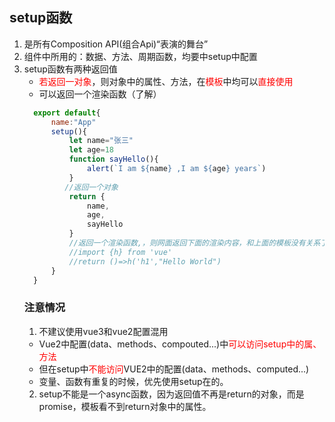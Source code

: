 ## setup函数
1. 是所有Composition API(组合Api)“表演的舞台”
2. 组件中所用的：数据、方法、周期函数，均要中setup中配置
3. setup函数有两种返回值
   - <font color=red>若返回一对象</font>，则对象中的属性、方法，在<font color=red>模板</font>中均可以<font color=red>直接使用</font>
    - 可以返回一个渲染函数（了解） 
   ```javascript
     export default{
         name:"App"
         setup(){
             let name="张三"
             let age=18
             function sayHello(){
                 alert(`I am ${name} ,I am ${age} years`)
             }
            //返回一个对象 
             return {
                 name,
                 age,
                 sayHello
             }
             //返回一个渲染函数,，则网面返回下面的渲染内容，和上面的模板没有关系了。
             //import {h} from 'vue'
             //return ()=>h('h1',"Hello World")
         }
     }
   ```
   ### 注意情况
   1. 不建议使用vue3和vue2配置混用
     - Vue2中配置(data、methods、compouted...)中<font color=red>可以访问setup中的属、方法</font>
     - 但在setup中<font color=red>不能访问</font>VUE2中的配置(data、methods、computed...)
     - 变量、函数有重复的时候，优先使用setup在的。
   2. setup不能是一个async函数，因为返回值不再是return的对象，而是promise，模板看不到return对象中的属性。